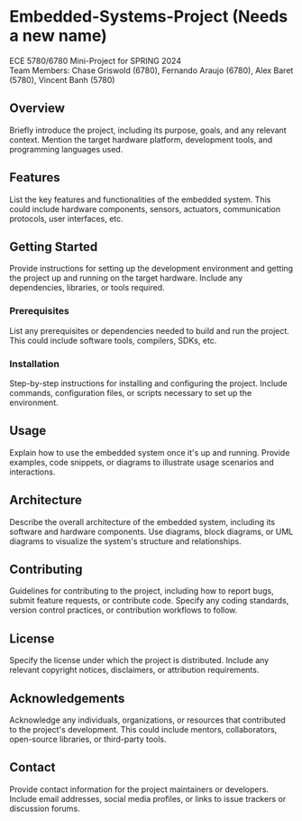 # Embedded-Systems-Project (Needs a new name)
ECE 5780/6780 Mini-Project for SPRING 2024 \
Team Members: Chase Griswold (6780), Fernando Araujo (6780), Alex Baret (5780), Vincent Banh (5780)

## Overview
Briefly introduce the project, including its purpose, goals, and any relevant context. Mention the target hardware platform, development tools, and programming languages used.

## Features
List the key features and functionalities of the embedded system. This could include hardware components, sensors, actuators, communication protocols, user interfaces, etc.

## Getting Started
Provide instructions for setting up the development environment and getting the project up and running on the target hardware. Include any dependencies, libraries, or tools required.

### Prerequisites
List any prerequisites or dependencies needed to build and run the project. This could include software tools, compilers, SDKs, etc.

### Installation
Step-by-step instructions for installing and configuring the project. Include commands, configuration files, or scripts necessary to set up the environment.

## Usage
Explain how to use the embedded system once it's up and running. Provide examples, code snippets, or diagrams to illustrate usage scenarios and interactions.

## Architecture
Describe the overall architecture of the embedded system, including its software and hardware components. Use diagrams, block diagrams, or UML diagrams to visualize the system's structure and relationships.

## Contributing
Guidelines for contributing to the project, including how to report bugs, submit feature requests, or contribute code. Specify any coding standards, version control practices, or contribution workflows to follow.

## License
Specify the license under which the project is distributed. Include any relevant copyright notices, disclaimers, or attribution requirements.

## Acknowledgements
Acknowledge any individuals, organizations, or resources that contributed to the project's development. This could include mentors, collaborators, open-source libraries, or third-party tools.

## Contact
Provide contact information for the project maintainers or developers. Include email addresses, social media profiles, or links to issue trackers or discussion forums.
